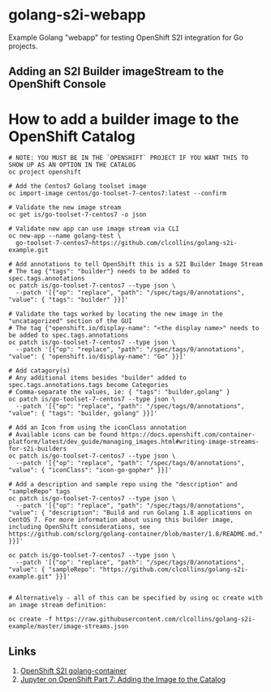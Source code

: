 golang-s2i-webapp
=================

Example Golang "webapp" for testing OpenShift S2I integration for Go projects.

## Adding an S2I Builder imageStream to the OpenShift Console

How to add a builder image to the OpenShift Catalog
===================================================

```
# NOTE: YOU MUST BE IN THE `OPENSHIFT` PROJECT IF YOU WANT THIS TO SHOW UP AS AN OPTION IN THE CATALOG
oc project openshift

# Add the Centos7 Golang toolset image
oc import-image centos/go-toolset-7-centos7:latest --confirm

# Validate the new image stream
oc get is/go-toolset-7-centos7 -o json

# Validate new app can use image stream via CLI
oc new-app --name golang-test \
  go-toolset-7-centos7~https://github.com/clcollins/golang-s2i-example.git

# Add annotations to tell OpenShift this is a S2I Builder Image Stream
# The tag {"tags": "builder"} needs to be added to spec.tags.annotations
oc patch is/go-toolset-7-centos7 --type json \
  --patch '[{"op": "replace", "path": "/spec/tags/0/annotations", "value": { "tags": "builder" }}]'

# Validate the tags worked by locating the new image in the "uncatagorized" section of the GUI
# The tag {"openshift.io/display-name": "<the display name>" needs to be added to spec.tags.annotations
oc patch is/go-toolset-7-centos7 --type json \
  --patch '[{"op": "replace", "path": "/spec/tags/0/annotations", "value": { "openshift.io/display-name": "Go" }}]'

# Add catagory(s)
# Any additional items besides "builder" added to spec.tags.annotations.tags become Categories
# Comma-separate the values, ie: { "tags": "builder,golang" }
oc patch is/go-toolset-7-centos7 --type json \
  --patch '[{"op": "replace", "path": "/spec/tags/0/annotations", "value": { "tags": "builder, golang" }}]'

# Add an Icon from using the iconClass annotation
# Available icons can be found https://docs.openshift.com/container-platform/latest/dev_guide/managing_images.html#writing-image-streams-for-s2i-builders
oc patch is/go-toolset-7-centos7 --type json \
  --patch '[{"op": "replace", "path": "/spec/tags/0/annotations", "value": { "iconClass": "icon-go-gopher" }}]'

# Add a description and sample repo using the "description" and "sampleRepo" tags
oc patch is/go-toolset-7-centos7 --type json \
  --patch '[{"op": "replace", "path": "/spec/tags/0/annotations", "value": { "description": "Build and run Golang 1.8 applications on CentOS 7. For more information about using this builder image, including OpenShift considerations, see https://github.com/sclorg/golang-container/blob/master/1.8/README.md." }}]'

oc patch is/go-toolset-7-centos7 --type json \
  --patch '[{"op": "replace", "path": "/spec/tags/0/annotations", "value": { "sampleRepo": "https://github.com/clcollins/golang-s2i-example.git" }}]'


# Alternatively - all of this can be specified by using oc create with an image stream definition:

oc create -f https://raw.githubusercontent.com/clcollins/golang-s2i-example/master/image-streams.json
```

## Links

1. [OpenShift S2I golang-container](https://github.com/sclorg/golang-container/tree/master/1.8)
2. [Jupyter on OpenShift Part 7: Adding the Image to the Catalog](https://blog.openshift.com/jupyter-on-openshift-part-7-adding-the-image-to-the-catalog/)
